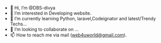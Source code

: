 - 👋 Hi, I’m @DBS-divya
- 👀 I’m interested in Developing website.
- 🌱 I’m currently learning Python, laravel,Codeignator and latest/Trendy Techs...
- 💞️ I’m looking to collaborate on ...
- 📫 How to reach me via mail (web4uworld@gmail.com).

<!---
DBS-divya/Angelina-div is a ✨ special ✨ repository because its `README.md` (this file) appears on your GitHub profile.
You can click the Preview link to take a look at your changes.
--->

